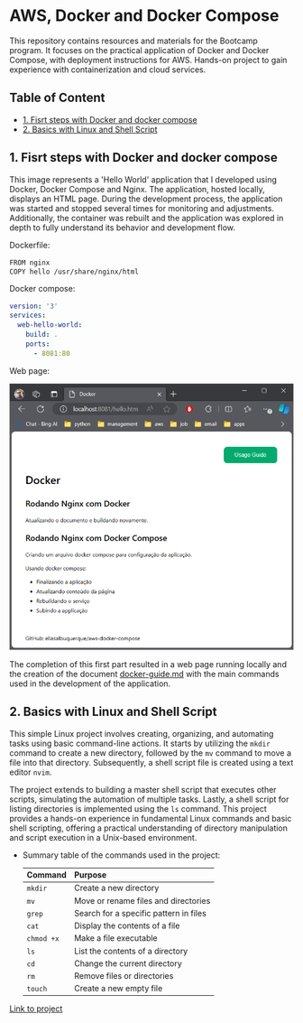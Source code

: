 # AWS, Docker and Docker Compose

This repository contains resources and materials for the Bootcamp program. It 
focuses on the practical application of Docker and Docker Compose, with 
deployment instructions for AWS. Hands-on project to gain experience with 
containerization and cloud services.



## Table of Content <!-- omit in toc -->
- [1. Fisrt steps with Docker and docker compose](#1-fisrt-steps-with-docker-and-docker-compose)
- [2. Basics with Linux and Shell Script](#2-basics-with-linux-and-shell-script)



## 1. Fisrt steps with Docker and docker compose

This image represents a 'Hello World' application that I developed using Docker, 
Docker Compose and Nginx. The application, hosted locally, displays an HTML 
page. During the development process, the application was started and stopped 
several times for monitoring and adjustments. Additionally, the container was 
rebuilt and the application was explored in depth to fully understand its 
behavior and development flow.

Dockerfile:
```docker
FROM nginx
COPY hello /usr/share/nginx/html
```

Docker compose:
```yml
version: '3'
services:
  web-hello-world:
    build: .
    ports:
      - 8081:80
```

Web page:

![web page with docker, docker compose and nginx](./assets/hello-world-nginx.png)

The completion of this first part resulted in a web page running locally and the 
creation of the document [docker-guide.md](./docker-guide.md) with the main 
commands used in the development of the application.



## 2. Basics with Linux and Shell Script

This simple Linux project involves creating, organizing, and automating tasks 
using basic command-line actions. It starts by utilizing the `mkdir` command to 
create a new directory, followed by the `mv` command to move a file into that 
directory. Subsequently, a shell script file is created using a text editor 
`nvim`. 

The project extends to building a master shell script that executes other 
scripts, simulating the automation of multiple tasks. Lastly, a shell script 
for listing directories is implemented using the `ls` command. This project 
provides a hands-on experience in fundamental Linux commands and basic shell 
scripting, offering a practical understanding of directory manipulation and 
script execution in a Unix-based environment.

- Summary table of the commands used in the project:

  | Command | Purpose |
  | --- | --- |
  | `mkdir` | Create a new directory |
  | `mv` | Move or rename files and directories |
  | `grep` | Search for a specific pattern in files |
  | `cat` | Display the contents of a file |
  | `chmod +x` | Make a file executable |
  | `ls` | List the contents of a directory |
  | `cd` | Change the current directory |
  | `rm` | Remove files or directories |
  | `touch` | Create a new empty file |

[Link to project](./linux-basics/)


